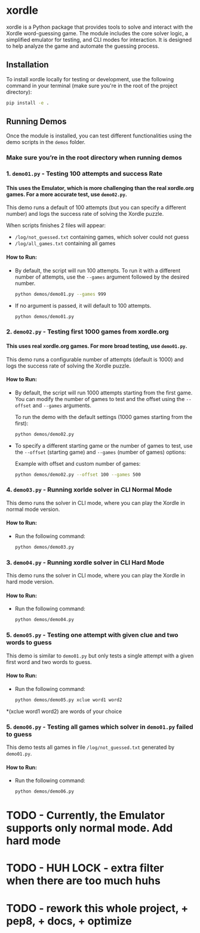 # xordle

xordle is a Python package that provides tools to solve and interact with the Xordle word-guessing game. The module includes the core solver logic, a simplified emulator for testing, and CLI modes for interaction. It is designed to help analyze the game and automate the guessing process.

## Installation

To install xordle locally for testing or development, use the following command in your terminal
(make sure you're in the root of the project directory):

```bash
pip install -e .
```

## Running Demos

Once the module is installed, you can test different functionalities using the demo scripts in the `demos` folder. 


### Make sure you’re in the root directory when running demos

### 1. `demo01.py` - Testing 100 attempts and success Rate

#### This uses the Emulator, which is more challenging than the real xordle.org games. For a more accurate test, use `demo02.py`.
This demo runs a default of 100 attempts (but you can specify a different number) and logs the success rate of solving the Xordle puzzle.

When scripts finishes 2 files will appear:
- `/log/not_guessed.txt` containing games, which solver could not guess
- `/log/all_games.txt` containing all games

#### How to Run:

- By default, the script will run 100 attempts. To run it with a different number of attempts, use the `--games` argument followed by the desired number.

    ```bash
    python demos/demo01.py --games 999
    ```

- If no argument is passed, it will default to 100 attempts.

    ```bash
    python demos/demo01.py
    ```

### 2. `demo02.py` - Testing first 1000 games from xordle.org

#### This uses real xordle.org games. For more broad testing, use `demo01.py`.
This demo runs a configurable number of attempts (default is 1000) and logs the success rate of solving the Xordle puzzle.

#### How to Run:

- By default, the script will run 1000 attempts starting from the first game. You can modify the number of games to test and the offset using the `--offset` and `--games` arguments.

    To run the demo with the default settings (1000 games starting from the first):

    ```bash
    python demos/demo02.py
    ```

- To specify a different starting game or the number of games to test, use the `--offset` (starting game) and `--games` (number of games) options:

    Example with offset and custom number of games:

    ```bash
    python demos/demo02.py --offset 100 --games 500
    ```

### 4. `demo03.py` - Running xorlde solver in CLI Normal Mode
This demo runs the solver in CLI mode, where you can play the Xordle in normal mode version.

#### How to Run:

- Run the following command:

    ```bash
    python demos/demo03.py
    ```

### 3. `demo04.py` - Running xordle solver in CLI Hard Mode
This demo runs the solver in CLI mode, where you can play the Xordle in hard mode version.

#### How to Run:

- Run the following command:

    ```bash
    python demos/demo04.py
    ```

### 5. `demo05.py` - Testing one attempt with given clue and two words to guess
This demo is similar to `demo01.py` but only tests a single attempt with a given first word and two words to guess.

#### How to Run:

- Run the following command:

    ```bash
    python demos/demo05.py xclue word1 word2
    ```
*(xclue word1 word2) are words of your choice

### 5. `demo06.py` - Testing all games which solver in `demo01.py` failed to guess
This demo tests all games in file `/log/not_guessed.txt` generated by `demo01.py`.

#### How to Run:

- Run the following command:

    ```bash
    python demos/demo06.py
    ```

# TODO - Currently, the Emulator supports only normal mode. Add hard mode
# TODO - HUH LOCK - extra filter when there are too much huhs
# TODO - rework this whole project, + pep8, + docs, + optimize
